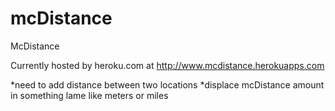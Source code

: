mcDistance
==========

McDistance

Currently hosted by heroku.com at http://www.mcdistance.herokuapps.com

*need to add distance between two locations
*displace mcDistance amount in something lame like meters or miles
